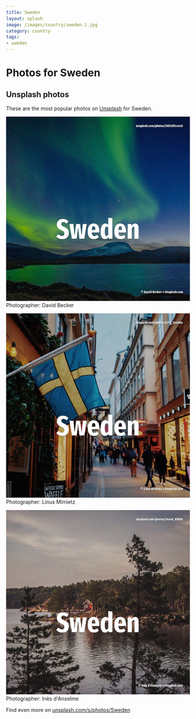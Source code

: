 ```yaml
---
title: Sweden
layout: splash
image: /images/country/sweden.1.jpg
category: country
tags:
- sweden
---
```

# Photos for Sweden
 
## Unsplash photos
These are the most popular photos on [Unsplash](https://unsplash.com) for Sweden.
 
![Sweden](/images/country/sweden.1.jpg)
Photographer:  David Becker
 
![Sweden](/images/country/sweden.2.jpg)
Photographer:  Linus Mimietz
 
![Sweden](/images/country/sweden.3.jpg)
Photographer:  Inès d'Anselme
 
Find even more on [unsplash.com/s/photos/Sweden](https://unsplash.com/s/photos/Sweden)
 
